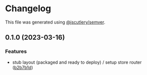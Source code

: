 # Changelog

This file was generated using [@jscutlery/semver](https://github.com/jscutlery/semver).

## 0.1.0 (2023-03-16)


### Features

* stub layout (packaged and ready to deploy) / setup store router ([b2b7b1d](https://github.com/permafacts/el-cap/commit/b2b7b1dd5872b679f407c18c83d5b85475d82d6c))

